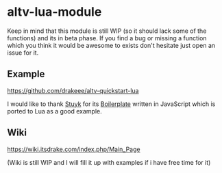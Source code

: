 # altv-lua-module
Keep in mind that this module is still WIP (so it should lack some of the functions) and its in beta phase. If you find a bug or missing a function which you think it would be awesome to exists don't hesitate just open an issue for it.

## Example
https://github.com/drakeee/altv-quickstart-lua

I would like to thank [Stuyk](https://github.com/Stuyk) for its [Boilerplate](https://github.com/Stuyk/AltV-JS-Boilerplate) written in JavaScript which is ported to Lua as a good example.

## Wiki
https://wiki.itsdrake.com/index.php/Main_Page

(Wiki is still WIP and I will fill it up with examples if i have free time for it)
